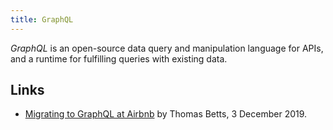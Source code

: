 ```yaml
---
title: GraphQL
---
```


<dfn>GraphQL</dfn> is an open-source data query and manipulation language for APIs, and a runtime for fulfilling queries with existing data.

## Links

-   [Migrating to GraphQL at Airbnb](https://www.infoq.com/news/2019/12/airbnb-graphql-migration/) by Thomas Betts, 3 December 2019.
